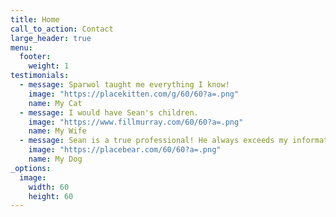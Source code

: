 ```yaml
---
title: Home
call_to_action: Contact
large_header: true
menu:
  footer:
    weight: 1
testimonials:
  - message: Sparwol taught me everything I know! 
    image: "https://placekitten.com/g/60/60?a=.png"
    name: My Cat
  - message: I would have Sean's children. 
    image: "https://www.fillmurray.com/60/60?a=.png"
    name: My Wife
  - message: Sean is a true professional! He always exceeds my information security needs and expectations.
    image: "https://placebear.com/60/60?a=.png"
    name: My Dog
_options:
  image:
    width: 60
    height: 60
---
```

